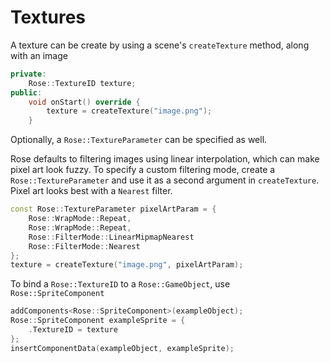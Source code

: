# Textures
A texture can be create by using a scene's ```createTexture``` method, along with an image
```cpp
private:
	Rose::TextureID texture;
public:
	void onStart() override {
		texture = createTexture("image.png");
	}
```
Optionally, a ```Rose::TextureParameter``` can be specified as well.

Rose defaults to filtering images using linear interpolation, which can make pixel art look fuzzy. To specify a custom filtering mode, create a ```Rose::TextureParameter``` and use it as a second argument in ```createTexture```. Pixel art looks best with a ```Nearest``` filter.
```cpp
const Rose::TextureParameter pixelArtParam = {
	Rose::WrapMode::Repeat,
	Rose::WrapMode::Repeat,
	Rose::FilterMode::LinearMipmapNearest 
	Rose::FilterMode::Nearest
};
texture = createTexture("image.png", pixelArtParam);
```
To bind a ```Rose::TextureID``` to a ```Rose::GameObject```, use ```Rose::SpriteComponent```
```cpp
addComponents<Rose::SpriteComponent>(exampleObject);
Rose::SpriteComponent exampleSprite = {
	.TextureID = texture 
};
insertComponentData(exampleObject, exampleSprite);
```
